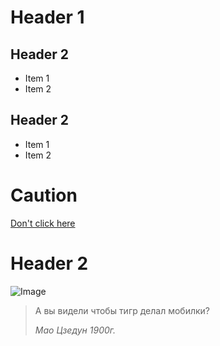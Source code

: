 # Header 1
## Header 2
- Item 1
- Item 2
## Header 2
* Item 1
* Item 2


# Caution
[Don't click here](https://www.youtube.com/watch?v=dQw4w9WgXcQ)

# Header 2
![Image](https://sun9-31.userapi.com/impf/c848624/v848624594/2e33c/lE8SOVJ7iE4.jpg?size=720x720&quality=96&sign=a4d01ddefe2c1305baa95d6d9479b9f5&c_uniq_tag=iMA9zQKRsIZDK_MUWR7eLTWZ87Yub9bDw3eY31Tdr80&type=album)
    
<blockquote class='quote'>
  <p>А вы видели чтобы тигр делал мобилки?</p>
  <cite>Мао Цзедун 1900г.</cite>
</blockquote>

